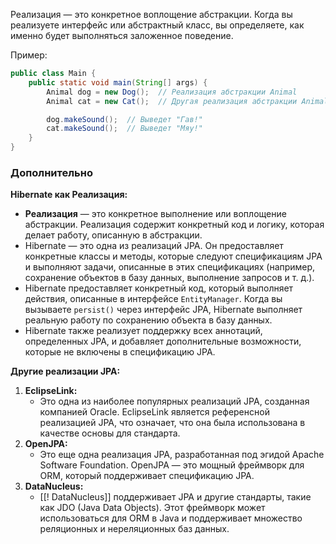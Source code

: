 Реализация — это конкретное воплощение абстракции. Когда вы реализуете интерфейс или абстрактный класс, вы определяете, как именно будет выполняться заложенное поведение.

Пример:

```java
public class Main {
    public static void main(String[] args) {
        Animal dog = new Dog();  // Реализация абстракции Animal
        Animal cat = new Cat();  // Другая реализация абстракции Animal

        dog.makeSound();  // Выведет "Гав!"
        cat.makeSound();  // Выведет "Мяу!"
    }
}
```

### Дополнительно

**Hibernate как Реализация:**

- **Реализация** — это конкретное выполнение или воплощение абстракции. Реализация содержит конкретный код и логику, которая делает работу, описанную в абстракции.
- Hibernate — это одна из реализаций JPA. Он предоставляет конкретные классы и методы, которые следуют спецификациям JPA и выполняют задачи, описанные в этих спецификациях (например, сохранение объектов в базу данных, выполнение запросов и т. д.).
- Hibernate предоставляет конкретный код, который выполняет действия, описанные в интерфейсе `EntityManager`. Когда вы вызываете `persist()` через интерфейс JPA, Hibernate выполняет реальную работу по сохранению объекта в базу данных.
- Hibernate также реализует поддержку всех аннотаций, определенных JPA, и добавляет дополнительные возможности, которые не включены в спецификацию JPA.

**Другие реализации JPA:**

1. **EclipseLink:**
    - Это одна из наиболее популярных реализаций JPA, созданная компанией Oracle. EclipseLink является референсной реализацией JPA, что означает, что она была использована в качестве основы для стандарта.
2. **OpenJPA:**
    - Это еще одна реализация JPA, разработанная под эгидой Apache Software Foundation. OpenJPA — это мощный фреймворк для ORM, который поддерживает спецификацию JPA.
3. **DataNucleus:**
    - [[! DataNucleus]] поддерживает JPA и другие стандарты, такие как JDO (Java Data Objects). Этот фреймворк может использоваться для ORM в Java и поддерживает множество реляционных и нереляционных баз данных.